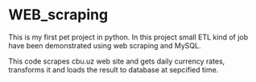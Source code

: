 # WEB_scraping
This is my first pet project in python. In this project small ETL kind of job have been demonstrated using web scraping and MySQL. 

This code scrapes cbu.uz web site and gets daily currency rates, transforms it and loads the result to database at sepcified time.
